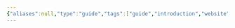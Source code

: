 ```yaml
---
{"aliases":null,"type":"guide","tags":["guide","introduction","website"],"dg-publish":true,"date created":"星期日, 七月 13日 2025, 2:30:44 下午","date modified":"星期日, 七月 13日 2025, 2:55:24 下午","permalink":"/toolbox/website/","dgPassFrontmatter":true,"noteIcon":"2"}
---
```


